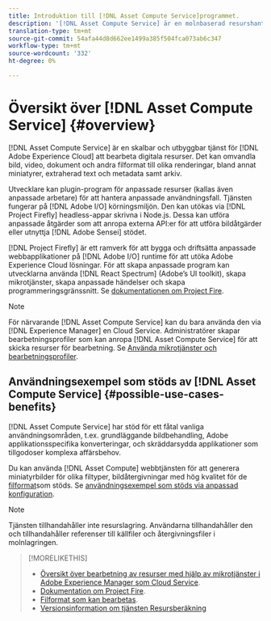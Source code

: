 ```yaml
---
title: Introduktion till [!DNL Asset Compute Service]programmet.
description: '[!DNL Asset Compute Service] är en molnbaserad resurshanteringstjänst som minskar komplexiteten och förbättrar skalbarheten.'
translation-type: tm+mt
source-git-commit: 54afa44d8d662ee1499a385f504fca073ab6c347
workflow-type: tm+mt
source-wordcount: '332'
ht-degree: 0%

---
```



# Översikt över [!DNL Asset Compute Service] {#overview}

[!DNL Asset Compute Service] är en skalbar och utbyggbar tjänst för [!DNL Adobe Experience Cloud] att bearbeta digitala resurser. Det kan omvandla bild, video, dokument och andra filformat till olika renderingar, bland annat miniatyrer, extraherad text och metadata samt arkiv.

Utvecklare kan plugin-program för anpassade resurser (kallas även anpassade arbetare) för att hantera anpassade användningsfall. Tjänsten fungerar på [!DNL Adobe I/O] körningsmiljön. Den kan utökas via [!DNL Project Firefly] headless-appar skrivna i Node.js. Dessa kan utföra anpassade åtgärder som att anropa externa API:er för att utföra bildåtgärder eller utnyttja [!DNL Adobe Sensei] stödet.

[!DNL Project Firefly] är ett ramverk för att bygga och driftsätta anpassade webbapplikationer på [!DNL Adobe I/O] runtime för att utöka Adobe Experience Cloud lösningar. För att skapa anpassade program kan utvecklarna använda [!DNL React Spectrum] (Adobe’s UI toolkit), skapa mikrotjänster, skapa anpassade händelser och skapa programmeringsgränssnitt. Se [dokumentationen om Project Fire](https://www.adobe.io/apis/experienceplatform/project-firefly/docs.html).

>[!NOTE]
>
>För närvarande [!DNL Asset Compute Service] kan du bara använda den via [!DNL Experience Manager] en Cloud Service. Administratörer skapar bearbetningsprofiler som kan anropa [!DNL Asset Compute Service] för att skicka resurser för bearbetning. Se [Använda mikrotjänster och bearbetningsprofiler](https://docs.adobe.com/content/help/en/experience-manager-cloud-service/assets/manage/asset-microservices-configure-and-use.html).

## Användningsexempel som stöds av [!DNL Asset Compute Service] {#possible-use-cases-benefits}

[!DNL Asset Compute Service] har stöd för ett fåtal vanliga användningsområden, t.ex. grundläggande bildbehandling, Adobe applikationsspecifika konverteringar, och skräddarsydda applikationer som tillgodoser komplexa affärsbehov.

Du kan använda [!DNL Asset Compute] webbtjänsten för att generera miniatyrbilder för olika filtyper, bildåtergivningar med hög kvalitet för de [filformat](https://docs.adobe.com/content/help/en/experience-manager-cloud-service/assets/file-format-support.html)som stöds. Se [användningsexempel som stöds via anpassad konfiguration](https://docs.adobe.com/content/help/en/experience-manager-cloud-service/assets/manage/asset-microservices-configure-and-use.html#custom-config).

>[!NOTE]
>
>Tjänsten tillhandahåller inte resurslagring. Användarna tillhandahåller den och tillhandahåller referenser till källfiler och återgivningsfiler i molnlagringen.

<!-- TBD: Should this be mentioned in the docs?

|Asset Compute Service does not do this|Expectations from implementing client|
|---|---|
| Binary uploads or API-based asset ingestion. | Use other methods to ingest assets. |
| Store binaries or any persisted data across processing requests.| Each request is independent so treat it as a standalone request by sharing binary and processing instructions. |
| Store any configurations such as processing rules or settings for a user or an organization's account. | Add processing request to each request/instruction. |
| Direct event handling of asset creation events from storage systems and processing completed notifications, and errors. | Use Adobe I/O Events and other methods. |

-->

>[!MORELIKETHIS]
>
>* [Översikt över bearbetning av resurser med hjälp av mikrotjänster i Adobe Experience Manager som Cloud Service](https://docs.adobe.com/content/help/en/experience-manager-cloud-service/assets/asset-microservices-overview.html).
>* [Dokumentation om Project Fire](https://www.adobe.io/apis/experienceplatform/project-firefly/docs.html).
>* [Filformat som kan bearbetas](https://docs.adobe.com/content/help/en/experience-manager-cloud-service/assets/file-format-support.html).
>* [Versionsinformation om tjänsten Resursberäkning](release-notes.md)


<!-- **TBD:**
* Clarify the service can only be used within AEM as Cloud Service. The docs provided as context for custom application developers. Not to be used as a standalone service.
  ** and API as that plays a role in custom applications (accepting standard params, invoking Nui itself in the future, etc. (this is an outlook))

* link to aem as cloud service docs on asset ingestion and customization with processing profiles.
-->
